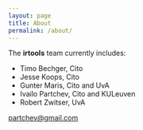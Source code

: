 ```yaml
---
layout: page
title: About
permalink: /about/
---
```


The **irtools** team currently includes:

* Timo Bechger, Cito
* Jesse Koops, Cito
* Gunter Maris, Cito and UvA
* Ivailo Partchev, Cito and KULeuven
* Robert Zwitser, UvA

[partchev@gmail.com](mailto:partchev@gmail.com)
